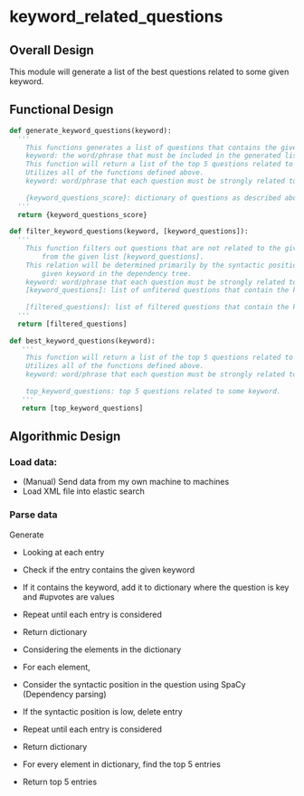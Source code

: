 # keyword_related_questions

## Overall Design
This module will generate a list of the best questions related to some given keyword.

## Functional Design
``` python
def generate_keyword_questions(keyword):
  '''
    This functions generates a list of questions that contains the given keyword.
    keyword: the word/phrase that must be included in the generated list of questions
    This function will return a list of the top 5 questions related to some keyword.
    Utilizes all of the functions defined above.
    keyword: word/phrase that each question must be strongly related to
    
    {keyword_questions_score}: dictionary of questions as described above
  '''
  return {keyword_questions_score}
  
def filter_keyword_questions(keyword, [keyword_questions]):
  '''
    This function filters out questions that are not related to the given keyword 
        from the given list [keyword_questions].
    This relation will be determined primarily by the syntactic position of the 
        given keyword in the dependency tree.
    keyword: word/phrase that each question must be strongly related to
    [keyword_questions]: list of unfitered questions that contain the keyword
    
    [filtered_questions]: list of filtered questions that contain the keyword
  '''
  return [filtered_questions]
  
def best_keyword_questions(keyword):
   '''
    This function will return a list of the top 5 questions related to some keyword.
    Utilizes all of the functions defined above.
    keyword: word/phrase that each question must be strongly related to
    
    top_keyword_questions: top 5 questions related to some keyword.
   '''
   return [top_keyword_questions]
```
## Algorithmic Design
### Load data:
- (Manual) Send data from my own machine to machines
- Load XML file into elastic search


### Parse data
Generate
- Looking at each entry
- Check if the entry contains the given keyword
- If it contains the keyword, add it to dictionary where the question is key and #upvotes are values
- Repeat until each entry is considered
- Return dictionary

- Considering the elements in the dictionary
- For each element,
- Consider the syntactic position in the question using SpaCy (Dependency parsing)
- If the syntactic position is low, delete entry
- Repeat until each entry is considered
- Return dictionary

- For every element in dictionary, find the top 5 entries
- Return top 5 entries
